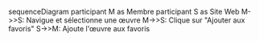 sequenceDiagram
    participant M as Membre
    participant S as Site Web
    M->>S: Navigue et sélectionne une œuvre
    M->>S: Clique sur "Ajouter aux favoris"
    S->>M: Ajoute l'œuvre aux favoris
